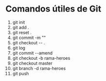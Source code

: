 # Comandos útiles de Git

1. git init
2. git add .
3. git reset .
4. git commit -m ""
5. git checkout -- .
6. git log
7. git commit --amend
8. git checkout -b rama-heroes
9. git checkout master
10. git branch -d rama-heroes
11. git push